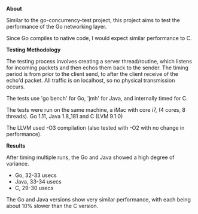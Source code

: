 **About**

Similar to the go-concurrency-test project, this project aims to test the performance of the Go networking layer.

Since Go compiles to native code, I would expect similar performance to C.

**Testing Methodology**

The testing process involves creating a server thread/routine, which listens for incoming packets and then echos them back to the sender. 
The timing period is from prior to the client send, to after the client receive of the echo'd packet. All traffic is on localhost, so no
physical transmission occurs.

The tests use 'go bench' for Go, 'jmh' for Java, and internally timed for C.

The tests were run on the same machine, a iMac with core i7, (4 cores, 8 threads). Go 1.11, Java 1.8_181 and C (LVM 9.1.0)

The LLVM used -O3 compilation (also tested with -O2 with no change in performance).

**Results**

After timing multiple runs, the Go and Java showed a high degree of variance.

* Go, 32-33 usecs
* Java, 33-34 usecs
* C, 29-30 usecs

The Go and Java versions show very similar performance, with each being about 10% slower than the C version.
